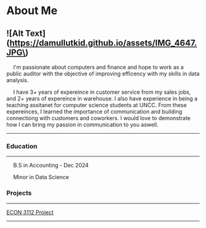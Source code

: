 # About Me
\!\[Alt Text\]\(https://damullutkid.github.io/assets/IMG_4647.JPG\)
---

&emsp; I'm passionate about computers and finance and hope to work as a public auditor with the objective of improving efficency with my skills in data analysis. 

&emsp; I have 3+ years of expereince in customer service from my sales jobs, and 2+ years of expereince in warehouse. I also have experience in being a teaching assitanet for computer science students at UNCC. From these expereinces, I learned the importance of communication and building connectiong with customers and coworkers. I would love to demonstrate how I can bring my passion in communication to you aswell. 

---

### Education

---
&emsp; B.S in Accounting - Dec 2024
  
&emsp; Minor in Data Science

### Projects

---

<a href="https://damullutkid.github.io/assets/ECON 3112 001 Project Paper.pdf" target="_blank">ECON 3112 Project</a>

---


